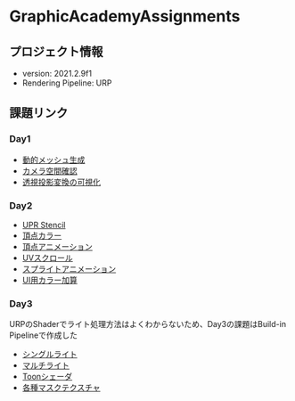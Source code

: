 # GraphicAcademyAssignments

## プロジェクト情報
- version: 2021.2.9f1
- Rendering Pipeline: URP

## 課題リンク
### Day1
- [動的メッシュ生成](https://github.com/vzmc/GraphicAcademyAssignments/tree/master/GraphicAcademyAssignments/Assets/Assignments/Day1/MeshGenerator)
- [カメラ空間確認](https://github.com/vzmc/GraphicAcademyAssignments/tree/master/GraphicAcademyAssignments/Assets/Assignments/Day1/CameraSpaceCheck)
- [透視投影変換の可視化](https://github.com/vzmc/GraphicAcademyAssignments/tree/master/GraphicAcademyAssignments/Assets/Assignments/Day1/ProjectionSimulation)

### Day2
- [UPR Stencil](https://github.com/vzmc/GraphicAcademyAssignments/tree/master/GraphicAcademyAssignments/Assets/Assignments/Day2/URPStencil)
- [頂点カラー](https://github.com/vzmc/GraphicAcademyAssignments/tree/master/GraphicAcademyAssignments/Assets/Assignments/Day2/VertexColor)
- [頂点アニメーション](https://github.com/vzmc/GraphicAcademyAssignments/tree/master/GraphicAcademyAssignments/Assets/Assignments/Day2/VertexAnim)
- [UVスクロール](https://github.com/vzmc/GraphicAcademyAssignments/tree/master/GraphicAcademyAssignments/Assets/Assignments/Day2/UVScroll)
- [スプライトアニメーション](https://github.com/vzmc/GraphicAcademyAssignments/tree/master/GraphicAcademyAssignments/Assets/Assignments/Day2/SpriteAnim)
- [UI用カラー加算](https://github.com/vzmc/GraphicAcademyAssignments/tree/master/GraphicAcademyAssignments/Assets/Assignments/Day2/ColorAdditive)

### Day3
URPのShaderでライト処理方法はよくわからないため、Day3の課題はBuild-in Pipelineで作成した
- [シングルライト](https://github.com/vzmc/GraphicAcademyAssignments/tree/master/GraphicAcademyAssignments_BuildInPipeline/Assets/Assignments/Day3/SingleLight)
- [マルチライト](https://github.com/vzmc/GraphicAcademyAssignments/tree/master/GraphicAcademyAssignments_BuildInPipeline/Assets/Assignments/Day3/MultiLight)
- [Toonシェーダ](https://github.com/vzmc/GraphicAcademyAssignments/tree/master/GraphicAcademyAssignments_BuildInPipeline/Assets/Assignments/Day3/Toon)
- [各種マスクテクスチャ](https://github.com/vzmc/GraphicAcademyAssignments/tree/master/GraphicAcademyAssignments_BuildInPipeline/Assets/Assignments/Day3/MultiTextures)
